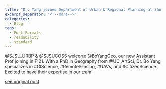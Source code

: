 ```yaml
---
title: "Dr. Yang joined Department of Urban & Regional Planning at San Jose State University"
excerpt_separator: "<!--more-->"
categories:
  - Blog
tags:
  - Post Formats
  - readability
  - standard
---
```

@SJSU_URBP & @SJSUCOSS welcome @BoYangGeo, our new Assistant Prof joining in F'21. With a PhD in Geography from @UC_ArtSci, Dr. Bo Yang specializes in #GIScience, #RemoteSensing, #UAVs, and #CitizenScience. Excited to have their expertise in our team!

[see original post](https://twitter.com/ProfLaxmi/status/1400550988822597633?s=20)
